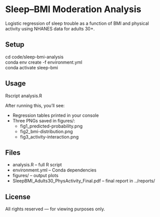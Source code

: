 # Sleep–BMI Moderation Analysis

Logistic regression of sleep trouble as a function of BMI and physical activity using NHANES data for adults 30+.

## Setup

cd code/sleep-bmi-analysis  
conda env create -f environment.yml  
conda activate sleep-bmi  

## Usage

Rscript analysis.R  

After running this, you’ll see:  
- Regression tables printed in your console  
- Three PNGs saved in figures/:  
  - fig1_predicted-probability.png  
  - fig2_bmi-distribution.png  
  - fig3_activity-interaction.png  

## Files

- analysis.R – full R script  
- environment.yml – Conda dependencies  
- figures/ – output plots  
- SleepBMI_Adults30_PhysActivity_Final.pdf – final report in ../reports/  

## License

All rights reserved — for viewing purposes only.
